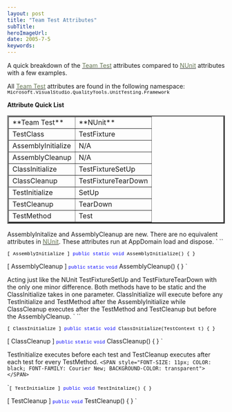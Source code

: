 ```yaml
---
layout: post 
title: "Team Test Attributes"
subTitle: 
heroImageUrl: 
date: 2005-7-5
keywords: 
---
```


A quick breakdown of the [<FONT color=#667755>Team Test</FONT>](http://msdn2.microsoft.com/library/ms182409(en-us,vs.80).aspx) attributes compared to [<FONT color=#667755>NUnit</FONT>](http://nunit.org/) attributes with a few examples.

All [<FONT color=#667755>Team Test</FONT>](http://msdn2.microsoft.com/library/ms182409(en-us,vs.80).aspx) attributes are found in the following namespace:
<SPAN style="FONT-SIZE: 11px; COLOR: black; FONT-FAMILY: Courier New; BACKGROUND-COLOR: transparent">Microsoft.VisualStudio.QualityTools.UnitTesting.Framework</SPAN>

**Attribute Quick List**

<TABLE cellSpacing=2 cellPadding=2 border=3>
<TBODY>
<TR>
<TD>**Team Test**</TD>
<TD>**NUnit**</TD></TR>
<TR>
<TD>TestClass</TD>
<TD>TestFixture</TD></TR>
<TR>
<TD>AssemblyInitialize </TD>
<TD>N/A</TD></TR>
<TR>
<TD>AssemblyCleanup </TD>
<TD>N/A</TD></TR>
<TR>
<TD>ClassInitialize </TD>
<TD>TestFixtureSetUp</TD></TR>
<TR>
<TD>ClassCleanup </TD>
<TD>TestFixtureTearDown</TD></TR>
<TR>
<TD>TestInitialize </TD>
<TD>SetUp</TD></TR>
<TR>
<TD>TestCleanup </TD>
<TD>TearDown</TD></TR>
<TR>
<TD>TestMethod</TD>
<TD>Test</TD></TR></TBODY></TABLE>

AssemblyInitalize and AssemblyCleanup are new. There are no equivalent attributes in [<FONT color=#667755>NUnit</FONT>](http://nunit.org/). These attributes run at AppDomain load and dispose.
`
``

<SPAN style="FONT-SIZE: 11px; COLOR: black; FONT-FAMILY: Courier New; BACKGROUND-COLOR: transparent">[ AssemblyInitialize ]
<SPAN style="FONT-SIZE: 11px; COLOR: blue; FONT-FAMILY: Courier New; BACKGROUND-COLOR: transparent">public</SPAN> <SPAN style="FONT-SIZE: 11px; COLOR: blue; FONT-FAMILY: Courier New; BACKGROUND-COLOR: transparent">static</SPAN> <SPAN style="FONT-SIZE: 11px; COLOR: blue; FONT-FAMILY: Courier New; BACKGROUND-COLOR: transparent">void</SPAN> AssemblyInitialize()
{ }

[ AssemblyCleanup ]
<SPAN style="FONT-SIZE: 11px; COLOR: blue; FONT-FAMILY: Courier New; BACKGROUND-COLOR: transparent">public</SPAN> <SPAN style="FONT-SIZE: 11px; COLOR: blue; FONT-FAMILY: Courier New; BACKGROUND-COLOR: transparent">static</SPAN> <SPAN style="FONT-SIZE: 11px; COLOR: blue; FONT-FAMILY: Courier New; BACKGROUND-COLOR: transparent">void</SPAN> AssemblyCleanup()
{ }</SPAN>
`

Acting just like the NUnit TestFixtureSetUp and TestFixtureTearDown with the only one minor difference. Both methods have to be static and the ClassInitialize takes in one parameter. ClassInitialize will execute before any TestInitialize and TestMethod after the AssemblyInitialize while ClassCleanup executes after the TestMethod and TestCleanup but before the AssemblyCleanup.
`
``

<SPAN style="FONT-SIZE: 11px; COLOR: black; FONT-FAMILY: Courier New; BACKGROUND-COLOR: transparent">[ ClassInitialize ]
<SPAN style="FONT-SIZE: 11px; COLOR: blue; FONT-FAMILY: Courier New; BACKGROUND-COLOR: transparent">public</SPAN> <SPAN style="FONT-SIZE: 11px; COLOR: blue; FONT-FAMILY: Courier New; BACKGROUND-COLOR: transparent">static</SPAN> <SPAN style="FONT-SIZE: 11px; COLOR: blue; FONT-FAMILY: Courier New; BACKGROUND-COLOR: transparent">void</SPAN> ClassInitialize(TestContext t)
{ }

[ ClassCleanup ]
<SPAN style="FONT-SIZE: 11px; COLOR: blue; FONT-FAMILY: Courier New; BACKGROUND-COLOR: transparent">public</SPAN> <SPAN style="FONT-SIZE: 11px; COLOR: blue; FONT-FAMILY: Courier New; BACKGROUND-COLOR: transparent">static</SPAN> <SPAN style="FONT-SIZE: 11px; COLOR: blue; FONT-FAMILY: Courier New; BACKGROUND-COLOR: transparent">void</SPAN> ClassCleanup()
{ }</SPAN>
`

TestInitialize executes before each test and TestCleanup executes after each test for every TestMethod.
`<SPAN style="FONT-SIZE: 11px; COLOR: black; FONT-FAMILY: Courier New; BACKGROUND-COLOR: transparent"></SPAN>`

`<SPAN style="FONT-SIZE: 11px; COLOR: black; FONT-FAMILY: Courier New; BACKGROUND-COLOR: transparent">[ TestInitialize ]
<SPAN style="FONT-SIZE: 11px; COLOR: blue; FONT-FAMILY: Courier New; BACKGROUND-COLOR: transparent">public</SPAN> <SPAN style="FONT-SIZE: 11px; COLOR: blue; FONT-FAMILY: Courier New; BACKGROUND-COLOR: transparent">void</SPAN> TestInitalize()
{ }

[ TestCleanup ]
<SPAN style="FONT-SIZE: 11px; COLOR: blue; FONT-FAMILY: Courier New; BACKGROUND-COLOR: transparent">public</SPAN> <SPAN style="FONT-SIZE: 11px; COLOR: blue; FONT-FAMILY: Courier New; BACKGROUND-COLOR: transparent">void</SPAN> TestCleanup()
{ }</SPAN>
`

`
`&nbsp;